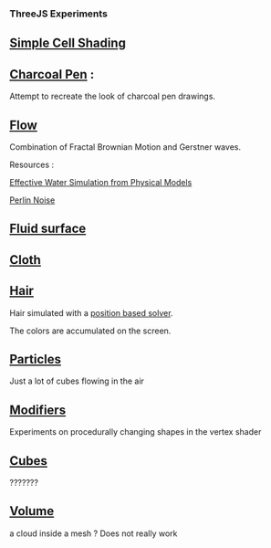 
###  ThreeJS Experiments

## [Simple Cell Shading](Threejs/CellShading/CellShading.html)

## [Charcoal Pen](Threejs/Charcoal/Index.html) : 

Attempt to recreate the look of charcoal pen drawings.

## [Flow](Threejs/Flow2D/Index.html)

Combination of Fractal Brownian Motion and Gerstner waves.

Resources : 

[Effective Water Simulation from Physical Models](https://developer.nvidia.com/gpugems/gpugems/part-i-natural-effects/chapter-1-effective-water-simulation-physical-models)

[Perlin Noise](https://catlikecoding.com/unity/tutorials/noise/)


## [Fluid surface](Threejs/Fluid/Index.html)


## [Cloth](Threejs/Cloth/Index.html)

## [Hair](Threejs/Hair/Index.html)

Hair simulated with a [position based solver](https://link.springer.com/referenceworkentry/10.1007%2F978-3-319-08234-9_92-1).

The colors are accumulated on the screen.

## [Particles](Threejs/Instances/Index.html)

Just a lot of cubes flowing in the air

## [Modifiers](Threejs/Modifiers/Index.html)

Experiments on procedurally changing shapes in the vertex shader

## [Cubes](Threejs/Music/Index.html)

???????

## [Volume](Threejs/Volume/Index.html)

a cloud inside a mesh ?  Does not really work